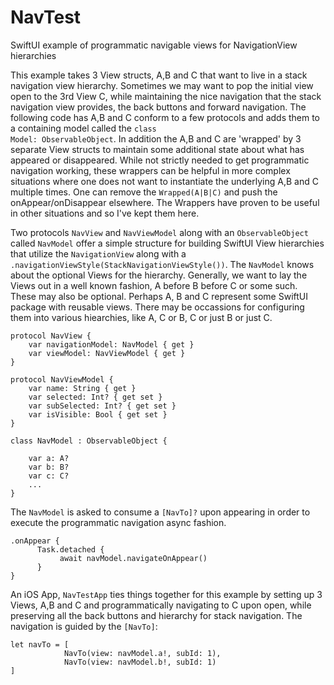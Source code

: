 # NavTest
SwiftUI example of programmatic navigable views for NavigationView hierarchies 


This example takes 3 View structs, A,B and C that want to live in a stack navigation view hierarchy.  Sometimes
we may want to pop the initial view open to the 3rd View C, while maintaining the nice navigation that the
stack navigation view provides, the back buttons and forward navigation.  The following code has A,B and C 
conform to a few protocols and adds them to a containing model called the <code>class Model: ObservableObject</code>.
In addition the A,B and C are 'wrapped' by 3 separate View structs to maintain some additional state about what
has appeared or disappeared.  While not strictly needed to get programmatic navigation working, these wrappers 
can be helpful in more complex situations where one does not want to instantiate the underlying A,B and C multiple
times.  One can remove the <code>Wrapped(A|B|C)</code> and push the onAppear/onDisappear elsewhere.  The Wrappers
have proven to be useful in other situations and so I've kept them here. 


Two protocols <code>NavView</code> and <code>NavViewModel</code> along with an <code>ObservableObject</code> 
called <code>NavModel</code> offer a simple structure for building SwiftUI View hierarchies that utilize 
the <code>NavigationView</code> along with a <code>.navigationViewStyle(StackNavigationViewStyle())</code>. 
The <code>NavModel</code> knows about the optional Views for the hierarchy.  Generally, we want to lay
the Views out in a well known fashion, A before B before C or some such.  These may also be optional. Perhaps
A, B and C represent some SwiftUI package with reusable views.  There may be occassions for configuring them
into various hiearchies, like A, C  or  B, C  or just B or just C.   

```
protocol NavView {
    var navigationModel: NavModel { get }
    var viewModel: NavViewModel { get }
}

protocol NavViewModel {
    var name: String { get }
    var selected: Int? { get set }
    var subSelected: Int? { get set }
    var isVisible: Bool { get set }
}

class NavModel : ObservableObject {
    
    var a: A?
    var b: B?
    var c: C?
    ...
}
```

The <code>NavModel</code> is asked to consume a <code>[NavTo]?</code> upon appearing in order to execute the
programmatic navigation async fashion.
```
.onAppear {
      Task.detached {
           await navModel.navigateOnAppear()
      }
}
```
An iOS App, <code>NavTestApp</code> ties things together for this example by setting up 3 Views, A,B and C and 
programmatically navigating to C upon open, while preserving all the back buttons and hierarchy for stack navigation. 
The navigation is guided by the <code>[NavTo]</code>:
```
let navTo = [
            NavTo(view: navModel.a!, subId: 1),
            NavTo(view: navModel.b!, subId: 1)
]
```
